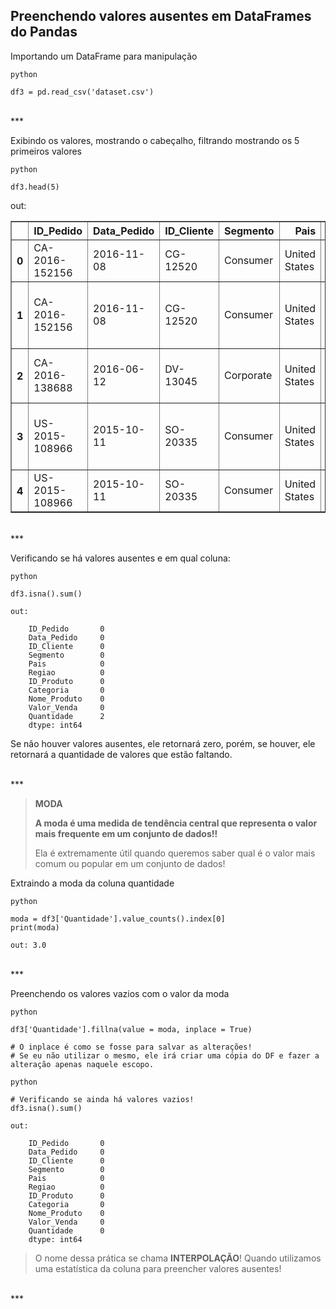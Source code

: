 
## Preenchendo valores ausentes em DataFrames do Pandas

Importando um DataFrame para manipulação
```
python

df3 = pd.read_csv('dataset.csv')
```
<br>
***

Exibindo os valores, mostrando o cabeçalho, filtrando mostrando os 5 primeiros valores
```
python

df3.head(5)
```
out:
<div>
<style scoped>
    .dataframe tbody tr th:only-of-type {
        vertical-align: middle;
    }

    .dataframe tbody tr th {
        vertical-align: top;
    }

    .dataframe thead th {
        text-align: right;
    }
</style>
<table border="1" class="dataframe">
  <thead>
    <tr style="text-align: right;">
      <th></th>
      <th>ID_Pedido</th>
      <th>Data_Pedido</th>
      <th>ID_Cliente</th>
      <th>Segmento</th>
      <th>Pais</th>
      <th>Regiao</th>
      <th>ID_Produto</th>
      <th>Categoria</th>
      <th>Nome_Produto</th>
      <th>Valor_Venda</th>
      <th>Quantidade</th>
    </tr>
  </thead>
  <tbody>
    <tr>
      <th>0</th>
      <td>CA-2016-152156</td>
      <td>2016-11-08</td>
      <td>CG-12520</td>
      <td>Consumer</td>
      <td>United States</td>
      <td>South</td>
      <td>FUR-BO-10001798</td>
      <td>Furniture</td>
      <td>Bush Somerset Collection Bookcase</td>
      <td>261.9600</td>
      <td>NaN</td>
    </tr>
    <tr>
      <th>1</th>
      <td>CA-2016-152156</td>
      <td>2016-11-08</td>
      <td>CG-12520</td>
      <td>Consumer</td>
      <td>United States</td>
      <td>South</td>
      <td>FUR-CH-10000454</td>
      <td>Furniture</td>
      <td>Hon Deluxe Fabric Upholstered Stacking Chairs,...</td>
      <td>731.9400</td>
      <td>NaN</td>
    </tr>
    <tr>
      <th>2</th>
      <td>CA-2016-138688</td>
      <td>2016-06-12</td>
      <td>DV-13045</td>
      <td>Corporate</td>
      <td>United States</td>
      <td>West</td>
      <td>OFF-LA-10000240</td>
      <td>Office Supplies</td>
      <td>Self-Adhesive Address Labels for Typewriters b...</td>
      <td>14.6200</td>
      <td>2.0</td>
    </tr>
    <tr>
      <th>3</th>
      <td>US-2015-108966</td>
      <td>2015-10-11</td>
      <td>SO-20335</td>
      <td>Consumer</td>
      <td>United States</td>
      <td>South</td>
      <td>FUR-TA-10000577</td>
      <td>Furniture</td>
      <td>Bretford CR4500 Series Slim Rectangular Table</td>
      <td>957.5775</td>
      <td>5.0</td>
    </tr>
    <tr>
      <th>4</th>
      <td>US-2015-108966</td>
      <td>2015-10-11</td>
      <td>SO-20335</td>
      <td>Consumer</td>
      <td>United States</td>
      <td>South</td>
      <td>OFF-ST-10000760</td>
      <td>Office Supplies</td>
      <td>Eldon Fold 'N Roll Cart System</td>
      <td>22.3680</td>
      <td>2.0</td>
    </tr>
  </tbody>
</table>
</div>

<br>
***

Verificando se há valores ausentes e em qual coluna:
```
python

df3.isna().sum()
```
```
out:

    ID_Pedido       0
    Data_Pedido     0
    ID_Cliente      0
    Segmento        0
    Pais            0
    Regiao          0
    ID_Produto      0
    Categoria       0
    Nome_Produto    0
    Valor_Venda     0
    Quantidade      2
    dtype: int64
```
Se não houver valores ausentes, ele retornará zero, porém, se houver, ele retornará a quantidade de valores que estão faltando.


<br>
***

>  **MODA**
>
>__A moda é uma medida de tendência central que representa o valor mais frequente em um conjunto de dados!!__
>       
>Ela é extremamente útil quando queremos saber qual é o valor mais comum ou popular em um conjunto de dados!

Extraindo a moda da coluna quantidade
```
python

moda = df3['Quantidade'].value_counts().index[0]
print(moda)
```
```
out: 3.0 
```
<br>
***

Preenchendo os valores vazios com o valor da moda
```
python

df3['Quantidade'].fillna(value = moda, inplace = True)

# O inplace é como se fosse para salvar as alterações!
# Se eu não utilizar o mesmo, ele irá criar uma cópia do DF e fazer a alteração apenas naquele escopo.
```


```
python

# Verificando se ainda há valores vazios!
df3.isna().sum()
```
```
out:

    ID_Pedido       0
    Data_Pedido     0
    ID_Cliente      0
    Segmento        0
    Pais            0
    Regiao          0
    ID_Produto      0
    Categoria       0
    Nome_Produto    0
    Valor_Venda     0
    Quantidade      0
    dtype: int64
```

>O nome dessa prática se chama **INTERPOLAÇÃO**! Quando utilizamos uma estatística da coluna para preencher valores ausentes!
<br>
***
